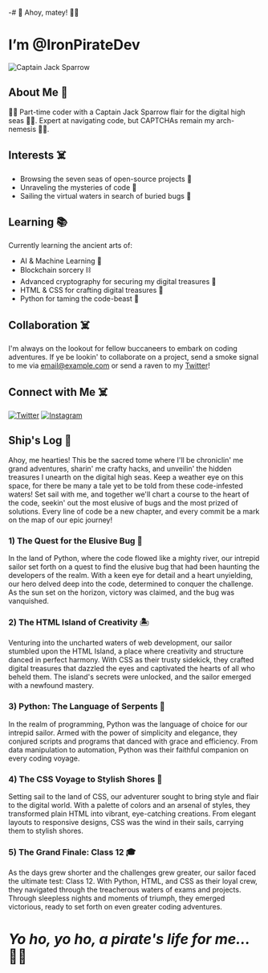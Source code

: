 -# 👋 Ahoy, matey! 🏴‍☠️
# I’m @IronPirateDev
![Captain Jack Sparrow](https://avatars.githubusercontent.com/u/133922818?v=4)

## About Me 🦜

🏴‍☠️ Part-time coder with a Captain Jack Sparrow flair for the digital high seas 🏴‍☠️. Expert at navigating code, but CAPTCHAs remain my arch-nemesis 🤖🚫.

## Interests ☠️

- Browsing the seven seas of open-source projects 🌊
- Unraveling the mysteries of code 🧩
- Sailing the virtual waters in search of buried bugs 🐜

## Learning 📚

Currently learning the ancient arts of:

- AI & Machine Learning 🤖
- Blockchain sorcery ⛓️
- Advanced cryptography for securing my digital treasures 🔐
- HTML & CSS for crafting digital treasures 🎨
- Python for taming the code-beast 🐍

## Collaboration ☠️

I'm always on the lookout for fellow buccaneers to embark on coding adventures. If ye be lookin' to collaborate on a project, send a smoke signal to me via [email@example.com](mailto:email@example.com) or send a raven to my [Twitter](https://twitter.com/IronPirateDev)!

## Connect with Me ☠️

[![Twitter](https://i.imgur.com/930AJBc.png)](https://twitter.com/IronPirateDev)
[![Instagram](https://i.imgur.com/rvLRRxb.png)](https://www.instagram.com/Iron_Pirate_Dev/)

## Ship's Log 📜

Ahoy, me hearties! This be the sacred tome where I'll be chroniclin' me grand adventures, sharin' me crafty hacks, and unveilin' the hidden treasures I unearth on the digital high seas. Keep a weather eye on this space, for there be many a tale yet to be told from these code-infested waters! Set sail with me, and together we'll chart a course to the heart of the code, seekin' out the most elusive of bugs and the most prized of solutions. Every line of code be a new chapter, and every commit be a mark on the map of our epic journey!

### 1) The Quest for the Elusive Bug 🐞
  In the land of Python, where the code flowed like a mighty river, our intrepid sailor set forth on a quest to find the elusive bug that had been haunting the developers of the realm. With a keen eye for detail and a heart unyielding, our hero delved deep into the code, determined to conquer the challenge. As the sun set on the horizon, victory was claimed, and the bug was vanquished.

### 2) The HTML Island of Creativity 🏝️
  Venturing into the uncharted waters of web development, our sailor stumbled upon the HTML Island, a place where creativity and structure danced in perfect harmony. With CSS as their trusty sidekick, they crafted digital treasures that dazzled the eyes and captivated the hearts of all who beheld them. The island's secrets were unlocked, and the sailor emerged with a newfound mastery.

### 3) Python: The Language of Serpents 🐍
  In the realm of programming, Python was the language of choice for our intrepid sailor. Armed with the power of simplicity and elegance, they conjured scripts and programs that danced with grace and efficiency. From data manipulation to automation, Python was their faithful companion on every coding voyage.

### 4) The CSS Voyage to Stylish Shores 🌊
  Setting sail to the land of CSS, our adventurer sought to bring style and flair to the digital world. With a palette of colors and an arsenal of styles, they transformed plain HTML into vibrant, eye-catching creations. From elegant layouts to responsive designs, CSS was the wind in their sails, carrying them to stylish shores.

### 5) The Grand Finale: Class 12 🎓
   As the days grew shorter and the challenges grew greater, our sailor faced the ultimate test: Class 12. With Python, HTML, and CSS as their loyal crew, they navigated through the treacherous waters of exams and projects. Through sleepless nights and moments of triumph, they emerged victorious, ready to set forth on even greater coding adventures.

# *Yo ho, yo ho, a pirate's life for me...* 🏴‍☠️
